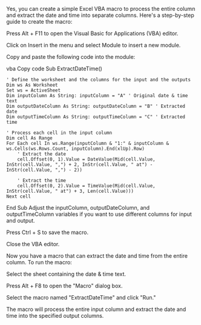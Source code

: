 Yes, you can create a simple Excel VBA macro to process the entire column and extract the date and time into separate columns. Here's a step-by-step guide to create the macro:

Press Alt + F11 to open the Visual Basic for Applications (VBA) editor.

Click on Insert in the menu and select Module to insert a new module.

Copy and paste the following code into the module:

vba
Copy code
Sub ExtractDateTime()

    ' Define the worksheet and the columns for the input and the outputs
    Dim ws As Worksheet
    Set ws = ActiveSheet
    Dim inputColumn As String: inputColumn = "A" ' Original date & time text
    Dim outputDateColumn As String: outputDateColumn = "B" ' Extracted date
    Dim outputTimeColumn As String: outputTimeColumn = "C" ' Extracted time
    
    ' Process each cell in the input column
    Dim cell As Range
    For Each cell In ws.Range(inputColumn & "1:" & inputColumn & ws.Cells(ws.Rows.Count, inputColumn).End(xlUp).Row)
        ' Extract the date
        cell.Offset(0, 1).Value = DateValue(Mid(cell.Value, InStr(cell.Value, ",") + 2, InStr(cell.Value, " at") - InStr(cell.Value, ",") - 2))
        
        ' Extract the time
        cell.Offset(0, 2).Value = TimeValue(Mid(cell.Value, InStr(cell.Value, " at") + 3, Len(cell.Value)))
    Next cell

End Sub
Adjust the inputColumn, outputDateColumn, and outputTimeColumn variables if you want to use different columns for input and output.

Press Ctrl + S to save the macro.

Close the VBA editor.

Now you have a macro that can extract the date and time from the entire column. To run the macro:

Select the sheet containing the date & time text.

Press Alt + F8 to open the "Macro" dialog box.

Select the macro named "ExtractDateTime" and click "Run."

The macro will process the entire input column and extract the date and time into the specified output columns.
